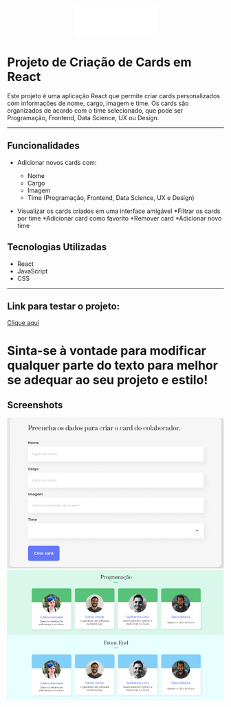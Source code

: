 <p align="center"> <img src="/public/imagens/logo.png" alt="Logo da Organo"> </p>

# Projeto de Criação de Cards em React

Este projeto é uma aplicação React que permite criar cards personalizados com informações de nome, cargo, imagem e time. Os cards são organizados de acordo com o time selecionado, que pode ser Programação, Frontend, Data Science, UX ou Design.

<hr>

## Funcionalidades

* Adicionar novos cards com:
  - Nome
  - Cargo
  - Imagem
  - Time (Programação, Frontend, Data Science, UX e Design)

* Visualizar os cards criados em uma interface amigável
*Filtrar os cards por time
*Adicionar card como favorito
*Remover card
*Adicionar novo time

## Tecnologias Utilizadas

* React
* JavaScript
* CSS

<hr>

## Link para testar o projeto:

<a href="https://organo-chi-livid.vercel.app/" target="_blank">Clique aqui</a>
  
# Sinta-se à vontade para modificar qualquer parte do texto para melhor se adequar ao seu projeto e estilo!

## Screenshots
![Screenshot da seção do input ](/public/imagens/Input.png)
![Screenshot da seção dos cards](/public/imagens/Card.png)
